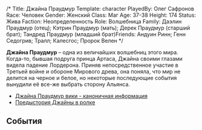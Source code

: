 /*
Title: Джайна Праудмур
Template: character
PlayedBy: Олег Сафронов
Race: Человек
Gender: Женский
Class: Маг
Age: 37-38
Height: 174
Status: Жива
Faction: Неопределенность
Role: Волшебница
Family: Даэлин Праудмур (отец); Кэтрин Праудмур (мать); Дерек Праудмур (старший брат); Тандред Праудмур (младший брат)Friends: Андуин Ринн; Генн Седогрив; Тралл; Калесгос; Пророк Велен
*/

**Джайна Праудмур** – одна из величайших волшебниц этого мира. Когда-то, бывшая подруга принца Артаса, Джайна своими глазами видела падение Лордерона. Приняв непосредственное участие в Третьей войне и обороне Мирового древа, она поняла, что мир не делится на черное и белое, но некоторые последующие события вынудили её все-же выбрать сторону Альянса.

- [Джайна Праудмур вики - каноничная информация](https://wowwiki.fandom.com/ru/wiki/%D0%94%D0%B6%D0%B0%D0%B9%D0%BD%D0%B0_%D0%9F%D1%80%D0%B0%D1%83%D0%B4%D0%BC%D1%83%D1%80)
- [Предыстория Джайны в ролке](/events/jaina-prehistory)

## События